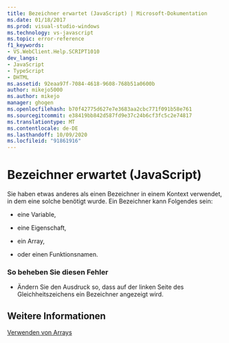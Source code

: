 ```yaml
---
title: Bezeichner erwartet (JavaScript) | Microsoft-Dokumentation
ms.date: 01/18/2017
ms.prod: visual-studio-windows
ms.technology: vs-javascript
ms.topic: error-reference
f1_keywords:
- VS.WebClient.Help.SCRIPT1010
dev_langs:
- JavaScript
- TypeScript
- DHTML
ms.assetid: 92eaa97f-7084-4618-9608-768b51a0600b
author: mikejo5000
ms.author: mikejo
manager: ghogen
ms.openlocfilehash: b70f42775d627e7e3683aa2cbc771f091b58e761
ms.sourcegitcommit: e38419bb842d587fd9e37c24b6cf3fc5c2e74817
ms.translationtype: MT
ms.contentlocale: de-DE
ms.lasthandoff: 10/09/2020
ms.locfileid: "91861916"
---
```

# <a name="expected-identifier-javascript"></a>Bezeichner erwartet (JavaScript)
Sie haben etwas anderes als einen Bezeichner in einem Kontext verwendet, in dem eine solche benötigt wurde. Ein Bezeichner kann Folgendes sein:  
  
- eine Variable,  
  
- eine Eigenschaft,  
  
- ein Array,  
  
- oder einen Funktionsnamen.  
  
### <a name="to-correct-this-error"></a>So beheben Sie diesen Fehler  
  
- Ändern Sie den Ausdruck so, dass auf der linken Seite des Gleichheitszeichens ein Bezeichner angezeigt wird.  
  
## <a name="see-also"></a>Weitere Informationen  
 [Verwenden von Arrays](https://developer.mozilla.org/docs/Learn/JavaScript/First_steps/Arrays)